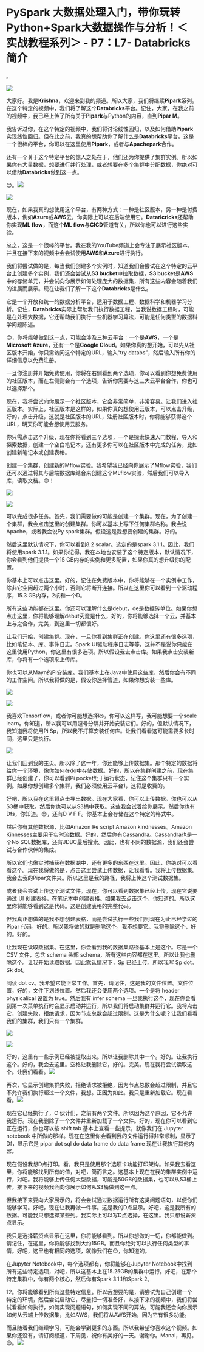 # PySpark 大数据处理入门，带你玩转Python+Spark大数据操作与分析！＜实战教程系列＞ - P7：L7- **Databricks** 简介 

。

![](img/4bf769d9eaf5cd192f62275495d3c7b7_1.png)

大家好。我是**Krishna**，欢迎来到我的频道。所以大家，我们将继续**Pipark**系列。在这个特定的视频中，我们将了解这个**Databricks**平台。记住，大家，在我之前的视频中，我已经上传了所有关于**Pipark**与Python的内容，直到**Pipar M**。

我告诉过你，在这个特定的视频中，我们将讨论线性回归，以及如何借助**Pipark**实现线性回归。但在此之前，我真的想帮助你了解什么是**Databricks**平台。这是一个很棒的平台，你可以在这里使用**Pipark**，或者与**Apachepark**合作。

还有一个关于这个特定平台的惊人之处在于，他们还为你提供了集群实例。所以如果你有大量数据，想要进行并行处理，或者想要在多个集群中分配数据，你绝对可以借助**Databricks**做到这一点。

😊。![](img/4bf769d9eaf5cd192f62275495d3c7b7_3.png)

![](img/4bf769d9eaf5cd192f62275495d3c7b7_4.png)

现在，如果我真的想使用这个平台，有两种方式：一种是社区版本，另一种是付费版本，例如**Azure**或**AWS**云，你实际上可以在后端使用它。**Dataricricks**还帮助你实现**ML flow**，而这个**ML flow**与**CICD**管道有关，所以你也可以进行这些实验。

总之，这是一个很棒的平台。我在我的YouTube频道上会专注于展示社区版本，并且在接下来的视频中会尝试使用**AWS**和**Azure**进行执行。

我们将尝试做的是，每当我们创建多个实例时，知道我们会尝试在这个特定的云平台上创建多个实例，我们还会尝试从**S3 bucket**中拉取数据，**S3 bucket**是**AWS**中的存储单元，并尝试向你展示如何处理庞大的数据集，所有这些内容会随着我们的进展而展示。现在让我们了解一下这个**Databricks**是什么。

它是一个开放和统一的数据分析平台，适用于数据工程、数据科学和机器学习分析。记住，**Databricks**实际上帮助我们执行数据工程，当我说数据工程时，可能是在处理大数据，它还帮助我们执行一些机器学习算法，可能是任何类型的数据科学问题陈述。

😊，你将能够做到这一点，可能会涉及三种云平台：一个是**AWS**，一个是**Microsoft Azure**，还有一个是**Google Cloud**。如果你真的想开始，可以先从社区版本开始，你只需访问这个特定的URL，输入“try databs”，然后输入所有你的详细信息以免费注册。

一旦你注册并开始免费使用，你将在右侧看到两个选项，你可以看到你想免费使用的社区版本，而在左侧则会有一个选项，告诉你需要与这三大云平台合作，你也可以选择那个。

现在，我将尝试向你展示一个社区版本，它会非常简单，非常容易。让我们进入社区版本。实际上，社区版本是这样的，如果你真的想使用云版本，可以点击升级，好的，点击升级，这就是社区版本的URL，注册社区版本时，你将能够获得这个URL，明天你可能会想使用云服务。

你只需点击这个升级，现在你将看到三个选项，一个是探索快速入门教程，导入和探索数据，创建一个空白笔记本，还有更多你可以在社区版本中完成的任务，比如创建新笔记本或创建表格。

创建一个集群，创建新的Mflow实验。我希望我已经向你展示了Mflow实验，我们还可以通过将其与后端数据库结合来创建这个MLflow实验，然后我们可以导入库，读取文档。😊！[](img/4bf769d9eaf5cd192f62275495d3c7b7_6.png)

![](img/4bf769d9eaf5cd192f62275495d3c7b7_7.png)

![](img/4bf769d9eaf5cd192f62275495d3c7b7_8.png)

可以完成很多任务。首先，我们需要做的可能是创建一个集群。现在，为了创建一个集群，我会点击这里的创建集群。你可以基本上写下任何集群名称。我会说Apache，或者我会说Py spark集群。假设这是我想要创建的集群。好的。

然后这里默认情况下，你可以看到8.2 scalar。选定的是spark 3.1.1。因此，我们将使用spark 3.1.1。如果你记得，我在本地也安装了这个特定版本，默认情况下，你会看到他们提供一个15 GB内存的实例和更多配置，如果你真的想升级你的配置。

你基本上可以点击这里。好的，记住在免费版本中，你将能够在一个实例中工作，除非它空闲超过两个小时，否则它将断开连接。所以在这里你可以看到一个驱动程序，15.3 GB内存，2核和一个D。

所有这些功能都在这里。你还可以理解什么是debut，de是数据砖单位。如果你想点击这里，你将能够理解debut究竟是什么，好的，你将能够选择一个云，并基本上与之合作，完美，到这里一切都很好。

让我们开始，创建集群。现在，一旦你看到集群正在创建。你这里还有很多选项，比如笔记本、库、事件日志。Spark UI驱动程序日志等等。这并不是说你只能在这里使用Python，你这里有很多选项。所以假设我去点击库。如果我点击安装新库，你将有一个选项来上传库。

你也可以从Mayn的Pi安装库。我们基本上在Java中使用这些库，然后你会有不同的工作空间。所以我将做的是，假设你选择管道，如果你想安装一些库。

![](img/4bf769d9eaf5cd192f62275495d3c7b7_10.png)

![](img/4bf769d9eaf5cd192f62275495d3c7b7_11.png)

我喜欢Tensorflow，或者你可能想选择ks，你可以这样写，我可能想要一个scale learn。你知道，所以我可以用逗号分隔并开始安装它们。好的，但默认情况下，我知道我将使用Pi Sp，所以我不打算安装任何库。让我们看看这可能需要多长时间，这里只是执行。

![](img/4bf769d9eaf5cd192f62275495d3c7b7_13.png)

让我们回到我的主页。所以除了这一年，你还能够上传数据集。那个特定的数据将给你一个环境，像你如何在do中存储数据。好的，所以在集群创建之前，现在集群已经创建了，你可以看到Pi pocket处于运行状态，记住这个集群只有一个实例。如果你想创建多个集群，我们必须使用云平台1，这将是收费的。

好吧，所以我在这里将点击导出数据。现在大家看，你可以上传数据。你也可以从S3桶中获取。然后你也可以从S3桶中获取。这些我会试着给你展示。然后你也有Dfs，你知道。😊，还有D V F F。你基本上会存储在这个特定的格式中。

然后你有其他数据源，比如Amazon Re script Amazon kindnesses。Amazon Kinnesses主要用于实时流数据。好的，然后你有Cassandra。Cassandra也是一个No SQL数据库，还有JDBC最后搜索。因此，也有不同的数据源，我们还会尝试与合作伙伴的集成。

所以它们也像实时捕获在数据湖中，还有更多的东西在这里。因此，你绝对可以看看这个。现在我将做的是，点击这里尝试上传数据，让我看看。我将上传数据集。我会去我的Pipar文件夹。所以这里是我的路径，我将上传这个测试数据集。

或者我会尝试上传这个测试文件。现在，你可以看到数据集已经上传。现在它说要通过 UI 创建表格，在笔记本中创建表格。如果我去点击这个，你知道的。所以这里你将能够看到这是代码。这是创建表格的完整代码。

但我真正想做的是我不想创建表格，而是尝试执行一些我们到现在为止已经学过的 Pipar 代码。好的。所以我将做的就是删除这个。我不想要它。我将删除这个，好的。好的。

让我现在读取数据集。在这里，你会看到我的数据集路径基本上是这个。它是一个 CSV 文件，包含 schema 头部 schema，所有这些内容都在这里。所以让我也删除这个。让我开始读取数据。因此默认情况下，Sp 已经上传。所以我写 Sp dot。Sk dot。

阅读 dot cv。我希望它能正常工作。首先，请记住，这是我的文件位置。文件位置，好的，文件下划线位置。然后我还会使用两个选项。一个是将 header physicalical 设置为 true。然后我有 infer schema 一旦我执行这个，现在你会看到第一次菜单执行时会显示启动并运行，所以我们将启动集群并运行它。我将点击它，创建失败，拒绝请求，因为节点总数会超过限制。这是为什么呢？让我们看看我们的集群，我们只有一个集群。

![](img/4bf769d9eaf5cd192f62275495d3c7b7_15.png)

![](img/4bf769d9eaf5cd192f62275495d3c7b7_16.png)

好的，这里有一些示例已经被提取出来。所以让我删除其中一个。好的。让我执行这个。好的，我会去这里。空格让我删除它，好的。完美。现在我将尝试读取这个。让我们看看。![](img/4bf769d9eaf5cd192f62275495d3c7b7_18.png)

再次，它显示创建集群失败，拒绝请求被拒绝，因为节点总数会超过限制，并且它不允许我们执行超过一个文件，我想。正因为如此。我只是重新加载它。现在看看。![](img/4bf769d9eaf5cd192f62275495d3c7b7_20.png)

现在它已经执行了，C 伙计们，之前有两个文件。所以因为这个原因，它不允许我运行。现在我删除了一个文件并重新加载了一个文件。好的，现在你可以看到它正在运行，你也可以按 shift tab 基本上查看一些提示，就像我们在 Jupyter notebook 中所做的那样。现在在这里你会看到我的文件运行得非常顺利，显示了 Df，显示它是 pipar dot sql do data frame do data frame 现在让我执行其他内容。

现在假设我想D点打印。看，我只是使用那个选项卡功能打印架构。如果我去看这里，你将能够找到所有的值，对吧，简而言之。这基本上现在在我的集群实例中运行，对吧。我将能够上传任何大型数据，可能是50GB的数据集，也可以从S3桶上传，接下来的视频我会向你展示如何从S3桶做到这一点。

但我接下来要向大家展示的，将会尝试通过数据运行所有这类问题语句，以便你们能够学习。好吧，现在让我再做一件事。这是我的D点显示。好吧，这是我所有的数据。可能我只想选择某些列。我实际上可以写D点选择，在这里。我只想说薪资点显示。

我只是选择薪资点显示在这里，你将能够看到。所以你想做的一切，你都能做到。请记住，在这里，你将能够找到大约15GB。而且你绝对可以执行任何类型的事情。好吧，这里也有相同的选项，就像我们在😊，你知道的。

在Jupyter Notebook中，每个选项都有，你将能够在Jupyter Notebook中找到所有这些特定选项，对吧，所以这基本上在15.25GB的集群中运行。好吧，在那个特定集群中，你有两个核心，然后你有Spark 3.1.1和Spark 2。

12。你将能够看到所有这些特定信息。所以我想要的是，请尝试为自己创建一个特定的环境，然后尝试启动它，尽量把一切准备好，从接下来的视频中，我们将尝试看看如何执行，如何实现问题语句，如何实现不同的算法，可能我还会向你展示如何从云端上传数据集，比如AWS，我们将从AWS开始，因为它有很多功能。

而且随着我们继续学习，可能会学到更多的东西。所以我希望你喜欢这个视频。如果你还没有，请订阅频道，下周见，祝你有美好的一天。谢谢你。Manal，再见。😊。![](img/4bf769d9eaf5cd192f62275495d3c7b7_22.png)
